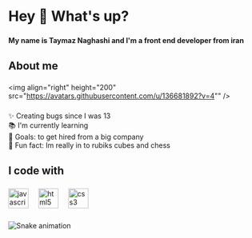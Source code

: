 <h1 align="left">Hey 👋 What's up?</h1>

###

<h4 align="left">My name is Taymaz Naghashi and I'm a front end developer from iran</h4>

###

<h2 align="left">About me</h2>

###

<img align="right" height="200" src="https://avatars.githubusercontent.com/u/136681892?v=4""  />

###

<p align="left">✨ Creating bugs since I was 13<br>📚 I'm currently learning <br>🎯 Goals: to get hired from a big company<br>🎲 Fun fact: Im really in to rubiks cubes and chess</p>

###

<h2 align="left">I code with</h2>

###

<div align="left">
  <img src="https://cdn.jsdelivr.net/gh/devicons/devicon/icons/javascript/javascript-original.svg" height="40" alt="javascript logo"  />
  <img width="12" />
  <img src="https://cdn.jsdelivr.net/gh/devicons/devicon/icons/html5/html5-original.svg" height="40" alt="html5 logo"  />
  <img width="12" />
  <img src="https://cdn.jsdelivr.net/gh/devicons/devicon/icons/css3/css3-original.svg" height="40" alt="css3 logo"  />
</div>

###

<img src="https://raw.githubusercontent.com/TaymazNaghashi/TaymazNaghashi/output/snake.svg" alt="Snake animation" />

###

